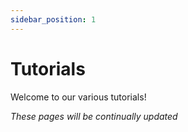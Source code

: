 ```yaml
---
sidebar_position: 1
---
```


# Tutorials
Welcome to our various tutorials!

*These pages will be continually updated*